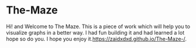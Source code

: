 # The-Maze

Hi! and Welcome to The Maze. This is a piece of work which will help you to visualize graphs in a better way. I had fun building it and had learned a lot hope so do you. I hope you enjoy it.https://zaidxdxd.github.io/The-Maze-/. 
